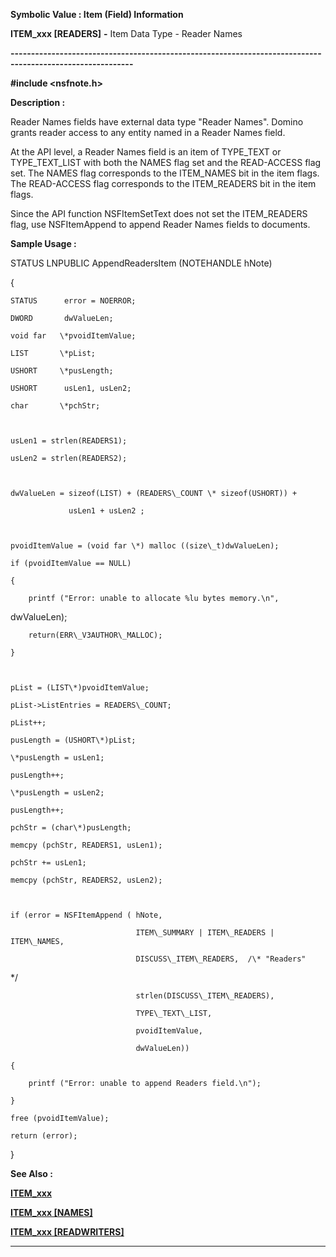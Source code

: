 




<!--
 /\* Font Definitions \*/
 @font-face
 {font-family:Courier;
 panose-1:2 7 4 9 2 2 5 2 4 4;}
@font-face
 {font-family:"Tms Rmn";
 panose-1:2 2 6 3 4 5 5 2 3 4;}
@font-face
 {font-family:Helv;
 panose-1:2 11 6 4 2 2 2 3 2 4;}
@font-face
 {font-family:"Cambria Math";
 panose-1:2 4 5 3 5 4 6 3 2 4;}
 /\* Style Definitions \*/
 p.MsoNormal, li.MsoNormal, div.MsoNormal
 {margin-top:0cm;
 margin-right:0cm;
 margin-bottom:8.0pt;
 margin-left:0cm;
 line-height:107%;
 font-size:11.0pt;
 font-family:"Calibri",sans-serif;}
.MsoChpDefault
 {font-size:11.0pt;}
.MsoPapDefault
 {margin-bottom:8.0pt;
 line-height:107%;}
 /\* Page Definitions \*/
 @page WordSection1
 {size:612.0pt 792.0pt;
 margin:72.0pt 72.0pt 72.0pt 72.0pt;}
div.WordSection1
 {page:WordSection1;}
-->




 


**Symbolic Value : Item (Field)
Information**



**ITEM\_xxx [READERS]** **-** Item Data
Type - Reader Names


**----------------------------------------------------------------------------------------------------------**



**#include <nsfnote.h>**



**Description :**



Reader Names
fields have external data type "Reader Names".  Domino grants reader
access to any entity named in a Reader Names field.  

  

At the API level, a Reader Names field is an item of TYPE\_TEXT or
TYPE\_TEXT\_LIST with both the NAMES flag set and the READ-ACCESS flag set.  The
NAMES flag corresponds to the ITEM\_NAMES bit in the item flags.  The
READ-ACCESS flag corresponds to the ITEM\_READERS bit in the item flags.  

  

Since the API function NSFItemSetText does not set the ITEM\_READERS flag, use
NSFItemAppend to append Reader Names fields to documents.


 **Sample Usage :**


STATUS  LNPUBLIC 
AppendReadersItem (NOTEHANDLE  hNote)  

{  

    STATUS      error = NOERROR;  

    DWORD       dwValueLen;  

    void far   \*pvoidItemValue;  

    LIST       \*pList;  

    USHORT     \*pusLength;  

    USHORT      usLen1, usLen2;  

    char       \*pchStr;  

  

    usLen1 = strlen(READERS1);  

    usLen2 = strlen(READERS2);  

  

    dwValueLen = sizeof(LIST) + (READERS\_COUNT \* sizeof(USHORT)) +  

                 usLen1 + usLen2 ;  

  

    pvoidItemValue = (void far \*) malloc ((size\_t)dwValueLen);  

    if (pvoidItemValue == NULL)  

    {  

        printf ("Error: unable to allocate %lu bytes memory.\n",
dwValueLen);  

        return(ERR\_V3AUTHOR\_MALLOC);  

    }  

  

    pList = (LIST\*)pvoidItemValue;  

    pList->ListEntries = READERS\_COUNT;  

    pList++;  

    pusLength = (USHORT\*)pList;  

    \*pusLength = usLen1;  

    pusLength++;  

    \*pusLength = usLen2;  

    pusLength++;  

    pchStr = (char\*)pusLength;  

    memcpy (pchStr, READERS1, usLen1);  

    pchStr += usLen1;  

    memcpy (pchStr, READERS2, usLen2);  

  

    if (error = NSFItemAppend ( hNote,   

                                ITEM\_SUMMARY | ITEM\_READERS | ITEM\_NAMES,  

                                DISCUSS\_ITEM\_READERS,  /\* "Readers"
\*/  

                                strlen(DISCUSS\_ITEM\_READERS),  

                                TYPE\_TEXT\_LIST,  

                                pvoidItemValue,  

                                dwValueLen))  

    {  

        printf ("Error: unable to append Readers field.\n");  

    }  

    free (pvoidItemValue);  

    return (error);  

}


 **See Also :**


**[ITEM\_xxx](notes:///8525872100478C66/61FD4E9848264AD28525620B006BA8BD/00F200B70087008C85255E2D007931E6)**


**[ITEM\_xxx [NAMES]](notes:///8525872100478C66/61FD4E9848264AD28525620B006BA8BD/557B87BE33862F688525623800493995)**


**[ITEM\_xxx [READWRITERS]](notes:///8525872100478C66/61FD4E9848264AD28525620B006BA8BD/C2175B1F1F4585C4852562380049DF01)**



----------------------------------------------------------------------------------------------------------


 





